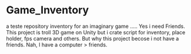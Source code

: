 # Game_Inventory
a teste repository inventory for an imaginary game ..... Yes i need Friends.
This project is troll 3D game on Unity but i crate script for inventory, place holder, fps camera and others.
But why this project becose i not have a friends.
Nah, I have a computer > friends.
